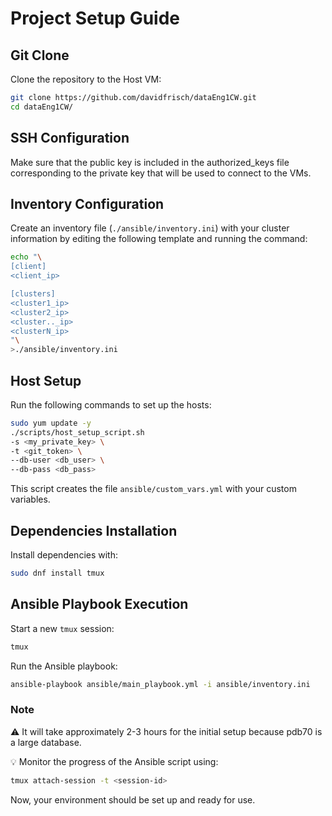 # Project Setup Guide

## Git Clone

Clone the repository to the Host VM:

```bash
git clone https://github.com/davidfrisch/dataEng1CW.git
cd dataEng1CW/
```

## SSH Configuration

Make sure that the public key is included in the authorized_keys file corresponding to the private key that will be used to connect to the VMs.

## Inventory Configuration

Create an inventory file (`./ansible/inventory.ini`) with your cluster information by editing the following template and running the command:

```bash
echo "\
[client]
<client_ip>

[clusters]
<cluster1_ip>
<cluster2_ip>
<cluster.._ip>
<clusterN_ip>
"\
>./ansible/inventory.ini
```

## Host Setup

Run the following commands to set up the hosts:

```bash
sudo yum update -y
./scripts/host_setup_script.sh 
-s <my_private_key> \
-t <git_token> \
--db-user <db_user> \
--db-pass <db_pass>
```

This script creates the file `ansible/custom_vars.yml` with your custom variables.

## Dependencies Installation

Install dependencies with:

```bash
sudo dnf install tmux
```

## Ansible Playbook Execution

Start a new `tmux` session:

```bash
tmux
```

Run the Ansible playbook:

```bash
ansible-playbook ansible/main_playbook.yml -i ansible/inventory.ini
```

### Note

⚠️ It will take approximately 2-3 hours for the initial setup because pdb70 is a large database.

💡 Monitor the progress of the Ansible script using:

```bash
tmux attach-session -t <session-id>
```

Now, your environment should be set up and ready for use.
